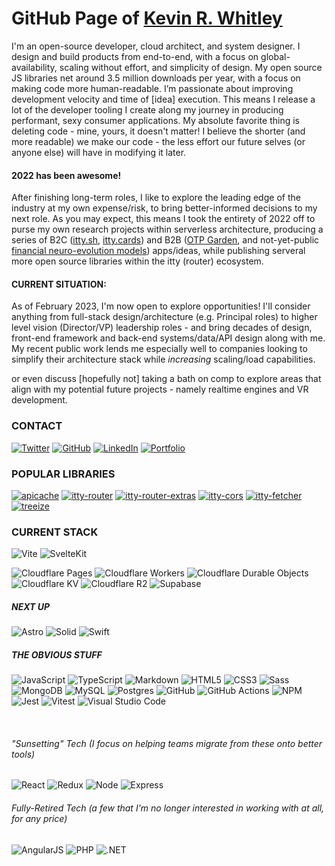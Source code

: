 # GitHub Page of [Kevin R. Whitley](https://kevinrwhitley.com)

I'm an open-source developer, cloud architect, and system designer. I design and build products from end-to-end, with a focus on global-availability, scaling without effort, and simplicity of design. My open source JS libraries net around 3.5 million downloads per year, with a focus on making code more human-readable. I’m passionate about improving development velocity and time of [idea] execution.  This means I release a lot of the developer tooling I create along my journey in producing performant, sexy consumer applications.  My absolute favorite thing is deleting code - mine, yours, it doesn't matter!  I believe the shorter (and more readable) we make our code - the less effort our future selves (or anyone else) will have in modifying it later.

#### 2022 has been awesome!
After finishing long-term roles, I like to explore the leading edge of the industry at my own expense/risk, to bring better-informed decisions to my next role. As you may expect, this means I took the entirety of 2022 off to purse my own research projects within serverless architecture, producing a series of B2C ([itty.sh](https://itty.sh), [itty.cards](https://itty.cards)) and B2B ([OTP Garden](https://otpgarden.com), and not-yet-public [financial neuro-evolution models](https://swarm.trade)) apps/ideas, while publishing serveral more open source libraries within the itty (router) ecosystem.  

#### CURRENT SITUATION: 
As of February 2023, I'm now open to explore opportunities!  I'll consider anything from full-stack design/architecture (e.g. Principal roles) to higher level vision (Director/VP) leadership roles - and bring decades of design, front-end framework and back-end systems/data/API design along with me.  My recent public work lends me especially well to companies looking to simplify their architecture stack while *increasing* scaling/load capabilities.

or even discuss [hopefully not] taking a bath on comp to explore areas that align with my potential future projects - namely realtime engines and VR development.

### CONTACT
[![Twitter](https://img.shields.io/badge/Twitter-%231DA1F2.svg?style=for-the-badge&logo=Twitter&logoColor=white)](https://twitter.com/kevinrwhitley)
[![GitHub](https://img.shields.io/badge/github-%23EEE.svg?style=for-the-badge&logo=github&logoColor=121011)](https://github.com/kwhitley)
[![LinkedIn](https://img.shields.io/badge/linkedin-%23EEE.svg?style=for-the-badge&logo=linkedin&logoColor=0077B5)](https://www.linkedin.com/in/kevinrwhitley/)
[![Portfolio](https://img.shields.io/badge/kevinrwhitley.com-%23EEE.svg?style=for-the-badge&logo=kirby&logoColor=f0c)](https://kevinrwhitley.com)

### POPULAR LIBRARIES
[![apicache](https://img.shields.io/npm/dw/apicache?style=for-the-badge&logo=npm&color=ded&label=apicache)](https://npmjs.com/package/apicache)
[![itty-router](https://img.shields.io/npm/dw/itty-router?style=for-the-badge&logo=npm&color=ded&label=itty-router)](https://npmjs.com/package/itty-router)
[![itty-router-extras](https://img.shields.io/npm/dw/itty-router-extras?style=for-the-badge&logo=npm&color=ded&label=itty-router-extras)](https://npmjs.com/package/itty-router-extras)
[![itty-cors](https://img.shields.io/npm/dw/itty-cors?style=for-the-badge&logo=npm&color=ded&label=itty-cors)](https://npmjs.com/package/itty-cors)
[![itty-fetcher](https://img.shields.io/npm/dw/itty-fetcher?style=for-the-badge&logo=npm&color=ded&label=itty-fetcher)](https://npmjs.com/package/itty-fetcher)
[![treeize](https://img.shields.io/npm/dw/treeize?style=for-the-badge&logo=npm&color=ded&label=treeize)](https://npmjs.com/package/treeize)

### CURRENT STACK
![Vite](https://img.shields.io/badge/Vite-%23EEE.svg?style=for-the-badge&logo=vite&logoColor=646CFF)
![SvelteKit](https://img.shields.io/badge/Svelte/Kit-%23EEE.svg?style=for-the-badge&logo=svelte&logoColor=FF3E00)

![Cloudflare Pages](https://img.shields.io/badge/Cloudflare-Pages-%23f38020.svg?style=for-the-badge&logo=cloudflare&logoColor=f38020)
![Cloudflare Workers](https://img.shields.io/badge/Cloudflare-Workers-%23f38020.svg?style=for-the-badge&logo=cloudflare&logoColor=f38020)
![Cloudflare Durable Objects](https://img.shields.io/badge/Cloudflare-Durable%20Objects-%23f38020.svg?style=for-the-badge&logo=cloudflare&logoColor=white&logoColor=f38020)
![Cloudflare KV](https://img.shields.io/badge/Cloudflare-KV-%23f38020.svg?style=for-the-badge&logo=cloudflare&logoColor=f38020)
![Cloudflare R2](https://img.shields.io/badge/Cloudflare-R2-%23f38020.svg?style=for-the-badge&logo=cloudflare&logoColor=f38020)
![Supabase](https://img.shields.io/badge/Supabase-%23EEE.svg?style=for-the-badge&logo=supabase&logoColor=3ECF8E)

##### NEXT UP
![Astro](https://img.shields.io/badge/Astro-%23EEE.svg?style=for-the-badge&logo=astro&logoColor=FF5D01)
![Solid](https://img.shields.io/badge/Solid-%23EEE.svg?style=for-the-badge&logo=solid&logoColor=2C4F7C)
![Swift](https://img.shields.io/badge/Swift-%23EEE.svg?style=for-the-badge&logo=swift&logoColor=F05138)

##### THE OBVIOUS STUFF
![JavaScript](https://img.shields.io/badge/javascript-%23F0F0F0.svg?style=for-the-badge&logo=javascript&logoColor=F7DF1E)
![TypeScript](https://img.shields.io/badge/typescript-%23EEE.svg?style=for-the-badge&logo=typescript&logoColor=3178C6)
![Markdown](https://img.shields.io/badge/markdown-%23EEE.svg?style=for-the-badge&logo=markdown&logoColor=000000)
![HTML5](https://img.shields.io/badge/html5-%23EEE.svg?style=for-the-badge&logo=html5&logoColor=E34F26)
![CSS3](https://img.shields.io/badge/css3-%23EEE.svg?style=for-the-badge&logo=css3&logoColor=1572B6)
![Sass](https://img.shields.io/badge/Sass-%23EEE.svg?style=for-the-badge&logo=sass&logoColor=CC6699)
![MongoDB](https://img.shields.io/badge/MongoDB-%23EEE.svg?style=for-the-badge&logo=mongodb&logoColor=47A248)
![MySQL](https://img.shields.io/badge/mysql-%23EEE.svg?style=for-the-badge&logo=mysql&logoColor=4479A1)
![Postgres](https://img.shields.io/badge/postgres-%23EEE.svg?style=for-the-badge&logo=postgresql&logoColor=4169E1)
![GitHub](https://img.shields.io/badge/GitHub-%23EEE.svg?style=for-the-badge&logo=github&logoColor=000)
![GitHub Actions](https://img.shields.io/badge/GitHub%20Actions-%23EEE.svg?style=for-the-badge&logo=githubactions&logoColor=2088FF)
![NPM](https://img.shields.io/badge/NPM-%23EEE.svg?style=for-the-badge&logo=npm&logoColor=white)
![Jest](https://img.shields.io/badge/-jest-%23EEE?style=for-the-badge&logo=jest&logoColor=C21325)
![Vitest](https://img.shields.io/badge/Vitest-%23EEE.svg?style=for-the-badge&logo=vitest&logoColor=6E9F18)
![Visual Studio Code](https://img.shields.io/badge/VSCode-%23EEE.svg?style=for-the-badge&logo=visual-studio-code&logoColor=0078d7)

&nbsp;

###### "Sunsetting" Tech (I focus on helping teams migrate from these onto better tools)
![React](https://img.shields.io/badge/React-%23FFF.svg?style=for-the-badge&logo=react&logoColor=61DAFB) 
![Redux](https://img.shields.io/badge/Redux-%23FFF.svg?style=for-the-badge&logo=redux&logoColor=764ABC)
![Node](https://img.shields.io/badge/Node.js-%23FFF.svg?style=for-the-badge&logo=node.js&logoColor=339933)
![Express](https://img.shields.io/badge/Express-%23FFF.svg?style=for-the-badge&logo=express&logoColor=000)

###### Fully-Retired Tech (a few that I'm no longer interested in working with at all, for any price)
![AngularJS](https://img.shields.io/badge/AngularJS-%23FFF.svg?style=for-the-badge&logo=angularjs&logoColor=E23237) 
![PHP](https://img.shields.io/badge/PHP-%23FFF.svg?style=for-the-badge&logo=php&logoColor=777BB4) 
![.NET](https://img.shields.io/badge/.NET-%23FFF.svg?style=for-the-badge&logo=.net&logoColor=512BD4)
